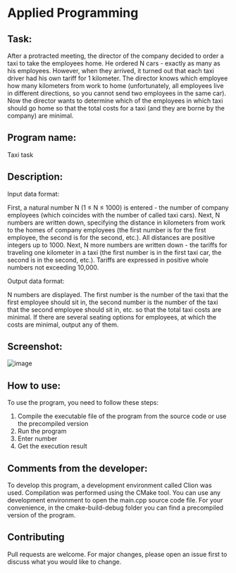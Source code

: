 # Applied Programming

## Task:

After a protracted meeting, the director of the company decided to order a taxi to take the employees home. He ordered N cars - exactly as many as his employees. However, when they arrived, it turned out that each taxi driver had his own tariff for 1 kilometer. The director knows which employee how many kilometers from work to home (unfortunately, all employees live in different directions, so you cannot send two employees in the same car). Now the director wants to determine which of the employees in which taxi should go home so that the total costs for a taxi (and they are borne by the company) are minimal.

## Program name:
Taxi task

## Description:

Input data format:

First, a natural number N (1 ≤ N ≤ 1000) is entered - the number of company employees (which coincides with the number of called taxi cars).
Next, N numbers are written down, specifying the distance in kilometers from work to the homes of company employees (the first number is for the first employee, the second is for the second, etc.). All distances are positive integers up to 1000.
Next, N more numbers are written down - the tariffs for traveling one kilometer in a taxi (the first number is in the first taxi car, the second is in the second, etc.). Tariffs are expressed in positive whole numbers not exceeding 10,000.

Output data format:

N numbers are displayed. The first number is the number of the taxi that the first employee should sit in, the second number is the number of the taxi that the second employee should sit in, etc. so that the total taxi costs are minimal. If there are several seating options for employees, at which the costs are minimal, output any of them.

## Screenshot:
![image](https://cdn.discordapp.com/attachments/719111306929635431/904727332961521704/unknown.png)

## How to use:

To use the program, you need to follow these steps:
1) Compile the executable file of the program from the source code or use the precompiled version
2) Run the program
3) Enter number
4) Get the execution result

## Comments from the developer:

To develop this program, a development environment called Clion was used.
Compilation was performed using the CMake tool. You can use any development environment to open the main.cpp source code file. For your convenience, in the cmake-build-debug folder you can find a precompiled version of the program.


## Contributing
Pull requests are welcome. For major changes, please open an issue first to discuss what you would like to change.